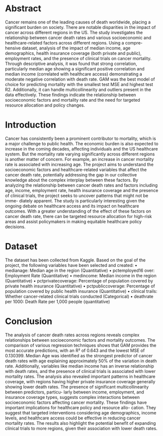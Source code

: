 # Abstract
Cancer remains one of the leading causes of death worldwide, placing a significant burden on society. There are notable
disparities in the impact of cancer across different regions in the US. The study investigates the relationship between
cancer death rates and various socioeconomic and healthcare-related factors across different regions. Using a compre-
hensive dataset, analysis of the impact of median income, age demographics, health insurance coverage (both private
and public), employment rates, and the presence of clinical trials on cancer mortality. Through descriptive analysis,
it was found that strong correlation, particularly median age showing a significant positive correlation and median
income (correlated with healthcare access) demonstrating a moderate negative correlation with death rate. GAM was
the best model of choice for predicting mortality with the smallest test MSE and highest test R2. Additionally, it can
handle multicollinearity and outliers present in the data effectively. These findings indicate the relationship between
socioeconomic factors and mortality rate and the need for targeted resource allocation and policy changes.

# Introduction
Cancer has consistently been a prominent contributor to mortality, which is a major challenge to public health. The
economic burden is also expected to increase in the coming decades, affecting individuals and the US healthcare
system. But the mortality rate varying significantly across different regions is another matter of concern. For example,
an increase in cancer mortality rate is associated with increasing age. The project aims to understand the
socioeconomic factors and healthcare-related variables that affect the cancer death rate, potentially
addressing the gap in our collective knowledge about the complex interplay between these factors.
By analyzing the relationship between cancer death rates and factors including age, income, employment rate, health
insurance coverage and the presence of clinical trials, the project seeks to uncover patterns that might not be imme-
diately apparent. The study is particularly interesting given the ongoing debate on healthcare access and its impact
on healthcare outcomes. With a greater understanding of the effect of these factors on cancer death
rate, there can be targeted resource allocation for high-risk areas and assist policymakers in making
equitable healthcare policy decisions.

# Dataset
The dataset has been collected from Kaggle. Based on the goal of the project, the following variables have been
selected and created:
• medianage: Median age in the region (Quantitative)
• pctemployed16 over: Employment Rate (Quantitative)
• medincome: Median income in the region (Quantitative)
• pctprivatecoverage: Percentage of population covered by private health insurance (Quantitative)
• pctpubliccoverage: Percentage of population covered by public health insurance (Quantitative)
• clinical trails: Whether cancer-related clinical trials conducted (Categorical)
• deathrate per 1000: Death Rate per 1,000 people (quantitative)

# Conclusion
The analysis of cancer death rates across regions reveals complex relationships between socioeconomic factors and
mortality outcomes. The comparison of various regression techniques shows that GAM provides the most accurate
predictions, with an R² of 0.643 and the lowest MSE of 0.130399. Median Age was identified as the strongest predictor
of cancer death rates with age explaining approximately 50% of the variation in death rate. Additionally, variables
like median income has an inverse relationship with death rates, and the presence of clinical trials is associated with
lower mortality rates.
The analysis also revealed important patterns in healthcare coverage, with regions having higher private insurance
coverage generally showing lower death rates. The presence of significant multicollinearity between predictors, particu-
larly between income, employment, and insurance coverage types, suggests complex interactions between socioeconomic
factors affecting cancer mortality. These findings have important implications for healthcare policy and resource allo-
cation. They suggest that targeted interventions considering age demographics, income levels, and healthcare access
could be effective in reducing cancer mortality rates. The results also highlight the potential benefit of expanding
clinical trials to more regions, given their association with lower death rates.
